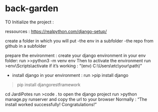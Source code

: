 # back-garden


TO Initialize the project : 

ressources : https://realpython.com/django-setup/

create a folder in which you will put 
-the env in a subfolder
-the repo from github in a subfolder


prepare the environment :
create your django environment in your env folder:
run >>python3 -m venv env
Then to activate the environment 
run >env\Scripts\activate
if it’s working : “(env) C:\Users\etc\your\path)”

- install django in your environment :
run >pip install django
>pip install djangorestframework

cd JardiPotes
run >code .  to open the django project 
run >python manage.py runserver and copy the url to your browser 
Normally : “The install worked successfully! Congratulations!”
